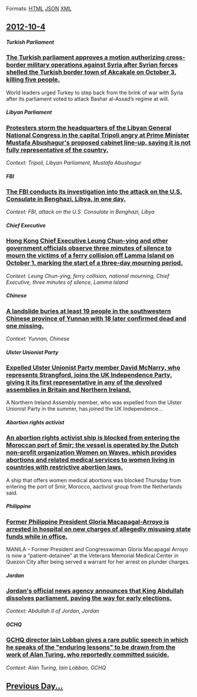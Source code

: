 
Formats: [HTML](2012/10/4/index.html)  [JSON](2012/10/4/index.json)  [XML](2012/10/4/index.xml)  

## [2012-10-4](/news/2012/10/4/index.md)

##### Turkish Parliament
### [The Turkish parliament approves a motion authorizing cross-border military operations against Syria after Syrian forces shelled the Turkish border town of Akcakale on October 3, killing five people. ](/news/2012/10/4/the-turkish-parliament-approves-a-motion-authorizing-cross-border-military-operations-against-syria-after-syrian-forces-shelled-the-turkish.md)
World leaders urged Turkey to step back from the brink of war with Syria after its parliament voted to attack Bashar al-Assad&rsquo;s regime at will.

##### Libyan Parliament
### [Protesters storm the headquarters of the Libyan General National Congress in the capital Tripoli angry at Prime Minister Mustafa Abushagur's proposed cabinet line-up, saying it is not fully representative of the country. ](/news/2012/10/4/protesters-storm-the-headquarters-of-the-libyan-general-national-congress-in-the-capital-tripoli-angry-at-prime-minister-mustafa-abushagur-s.md)
_Context: Tripoli, Libyan Parliament, Mustafa Abushagur_

##### FBI
### [The FBI conducts its investigation into the attack on the U.S. Consulate in Benghazi, Libya, in one day. ](/news/2012/10/4/the-fbi-conducts-its-investigation-into-the-attack-on-the-u-s-consulate-in-benghazi-libya-in-one-day.md)
_Context: FBI, attack on the U.S. Consulate in Benghazi, Libya_

##### Chief Executive
### [Hong Kong Chief Executive Leung Chun-ying and other government officials observe three minutes of silence to mourn the victims of a ferry collision off Lamma Island on October 1, marking the start of a three-day mourning period. ](/news/2012/10/4/hong-kong-chief-executive-leung-chun-ying-and-other-government-officials-observe-three-minutes-of-silence-to-mourn-the-victims-of-a-ferry-co.md)
_Context: Leung Chun-ying, ferry collision, national mourning, Chief Executive, three minutes of silence, Lamma Island_

##### Chinese
### [A landslide buries at least 19 people in the southwestern Chinese province of Yunnan with 18 later confirmed dead and one missing. ](/news/2012/10/4/a-landslide-buries-at-least-19-people-in-the-southwestern-chinese-province-of-yunnan-with-18-later-confirmed-dead-and-one-missing.md)
_Context: Yunnan, Chinese_

##### Ulster Unionist Party
### [Expelled Ulster Unionist Party member David McNarry, who represents Strangford, joins the UK Independence Party, giving it its first representative in any of the devolved assemblies in Britain and Northern Ireland. ](/news/2012/10/4/expelled-ulster-unionist-party-member-david-mcnarry-who-represents-strangford-joins-the-uk-independence-party-giving-it-its-first-represe.md)
A Northern Ireland Assembly member, who was expelled from the Ulster Unionist Party in the summer, has joined the UK Independence&hellip;

##### Abortion rights activist
### [An abortion rights activist ship is blocked from entering the Moroccan port of Smir; the vessel is operated by the Dutch non-profit organization Women on Waves, which provides abortions and related medical services to women living in countries with restrictive abortion laws. ](/news/2012/10/4/an-abortion-rights-activist-ship-is-blocked-from-entering-the-moroccan-port-of-smir-the-vessel-is-operated-by-the-dutch-non-profit-organiza.md)
A ship that offers women medical abortions was blocked Thursday from entering the port of Smir, Morocco, aactivist group from the Netherlands said.

##### Philippine
### [Former Philippine President Gloria Macapagal-Arroyo is arrested in hospital on new charges of allegedly misusing state funds while in office. ](/news/2012/10/4/former-philippine-president-gloria-macapagal-arroyo-is-arrested-in-hospital-on-new-charges-of-allegedly-misusing-state-funds-while-in-office.md)
MANILA &ndash; Former President and Congresswoman Gloria Macapagal Arroyo is now a &ldquo;patient-detainee&rdquo; at the Veterans Memorial Medical Center in Quezon City after being served a warrant for her arrest on plunder charges.

##### Jordan
### [Jordan's official news agency announces that King Abdullah dissolves parliament, paving the way for early elections. ](/news/2012/10/4/jordan-s-official-news-agency-announces-that-king-abdullah-dissolves-parliament-paving-the-way-for-early-elections.md)
_Context: Abdullah II of Jordan, Jordan_

##### GCHQ
### [GCHQ director Iain Lobban gives a rare public speech in which he speaks of the "enduring lessons" to be drawn from the work of Alan Turing, who reportedly committed suicide. ](/news/2012/10/4/gchq-director-iain-lobban-gives-a-rare-public-speech-in-which-he-speaks-of-the-enduring-lessons-to-be-drawn-from-the-work-of-alan-turing.md)
_Context: Alan Turing, Iain Lobban, GCHQ_

## [Previous Day...](/news/2012/10/3/index.md)

